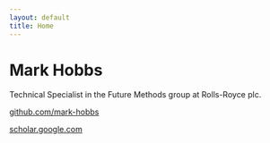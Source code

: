 ```yaml
---
layout: default
title: Home
---
```


# Mark Hobbs

Technical Specialist in the Future Methods group at Rolls-Royce plc.

[github.com/mark-hobbs](https://github.com/mark-hobbs)

[scholar.google.com](https://scholar.google.com/citations?user=YAPz8qQAAAAJ&hl=en&oi=ao)